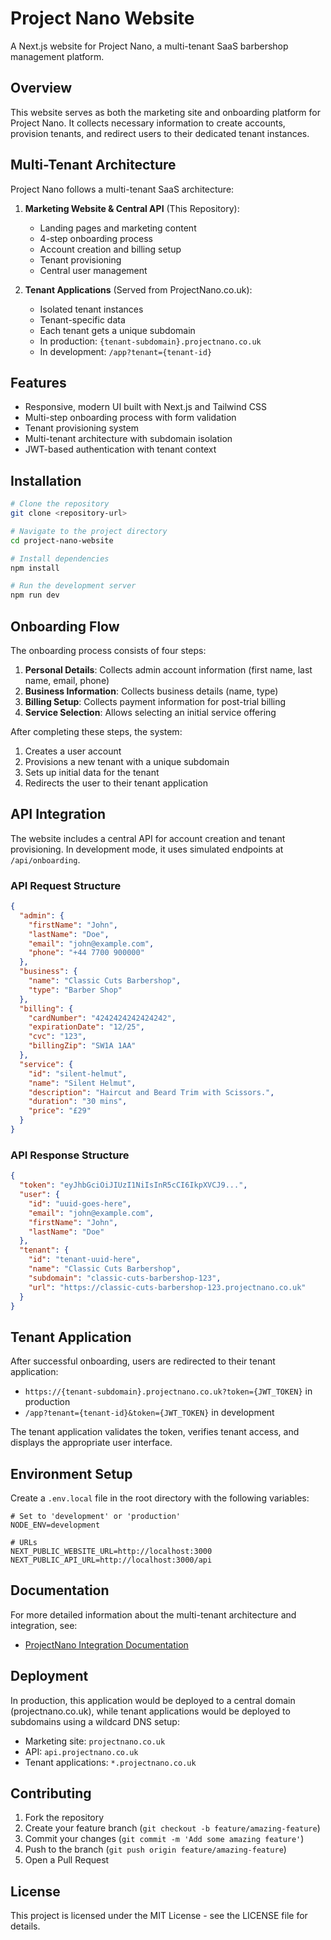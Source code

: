 # Project Nano Website

A Next.js website for Project Nano, a multi-tenant SaaS barbershop management platform.

## Overview

This website serves as both the marketing site and onboarding platform for Project Nano. It collects necessary information to create accounts, provision tenants, and redirect users to their dedicated tenant instances.

## Multi-Tenant Architecture

Project Nano follows a multi-tenant SaaS architecture:

1. **Marketing Website & Central API** (This Repository):
   - Landing pages and marketing content
   - 4-step onboarding process
   - Account creation and billing setup
   - Tenant provisioning
   - Central user management

2. **Tenant Applications** (Served from ProjectNano.co.uk):
   - Isolated tenant instances
   - Tenant-specific data
   - Each tenant gets a unique subdomain
   - In production: `{tenant-subdomain}.projectnano.co.uk`
   - In development: `/app?tenant={tenant-id}`

## Features

- Responsive, modern UI built with Next.js and Tailwind CSS
- Multi-step onboarding process with form validation
- Tenant provisioning system
- Multi-tenant architecture with subdomain isolation
- JWT-based authentication with tenant context

## Installation

```bash
# Clone the repository
git clone <repository-url>

# Navigate to the project directory
cd project-nano-website

# Install dependencies
npm install

# Run the development server
npm run dev
```

## Onboarding Flow

The onboarding process consists of four steps:

1. **Personal Details**: Collects admin account information (first name, last name, email, phone)
2. **Business Information**: Collects business details (name, type)
3. **Billing Setup**: Collects payment information for post-trial billing
4. **Service Selection**: Allows selecting an initial service offering

After completing these steps, the system:
1. Creates a user account
2. Provisions a new tenant with a unique subdomain
3. Sets up initial data for the tenant
4. Redirects the user to their tenant application

## API Integration

The website includes a central API for account creation and tenant provisioning. In development mode, it uses simulated endpoints at `/api/onboarding`.

### API Request Structure

```json
{
  "admin": {
    "firstName": "John",
    "lastName": "Doe",
    "email": "john@example.com",
    "phone": "+44 7700 900000"
  },
  "business": {
    "name": "Classic Cuts Barbershop",
    "type": "Barber Shop"
  },
  "billing": {
    "cardNumber": "4242424242424242",
    "expirationDate": "12/25",
    "cvc": "123",
    "billingZip": "SW1A 1AA"
  },
  "service": {
    "id": "silent-helmut",
    "name": "Silent Helmut",
    "description": "Haircut and Beard Trim with Scissors.",
    "duration": "30 mins",
    "price": "£29"
  }
}
```

### API Response Structure

```json
{
  "token": "eyJhbGciOiJIUzI1NiIsInR5cCI6IkpXVCJ9...",
  "user": {
    "id": "uuid-goes-here",
    "email": "john@example.com",
    "firstName": "John",
    "lastName": "Doe"
  },
  "tenant": {
    "id": "tenant-uuid-here",
    "name": "Classic Cuts Barbershop",
    "subdomain": "classic-cuts-barbershop-123",
    "url": "https://classic-cuts-barbershop-123.projectnano.co.uk"
  }
}
```

## Tenant Application

After successful onboarding, users are redirected to their tenant application:
- `https://{tenant-subdomain}.projectnano.co.uk?token={JWT_TOKEN}` in production
- `/app?tenant={tenant-id}&token={JWT_TOKEN}` in development

The tenant application validates the token, verifies tenant access, and displays the appropriate user interface.

## Environment Setup

Create a `.env.local` file in the root directory with the following variables:

```
# Set to 'development' or 'production'
NODE_ENV=development

# URLs
NEXT_PUBLIC_WEBSITE_URL=http://localhost:3000
NEXT_PUBLIC_API_URL=http://localhost:3000/api
```

## Documentation

For more detailed information about the multi-tenant architecture and integration, see:
- [ProjectNano Integration Documentation](docs/projectnano-integration.md)

## Deployment

In production, this application would be deployed to a central domain (projectnano.co.uk), while tenant applications would be deployed to subdomains using a wildcard DNS setup:

- Marketing site: `projectnano.co.uk`
- API: `api.projectnano.co.uk`
- Tenant applications: `*.projectnano.co.uk`

## Contributing

1. Fork the repository
2. Create your feature branch (`git checkout -b feature/amazing-feature`)
3. Commit your changes (`git commit -m 'Add some amazing feature'`)
4. Push to the branch (`git push origin feature/amazing-feature`)
5. Open a Pull Request

## License

This project is licensed under the MIT License - see the LICENSE file for details. 